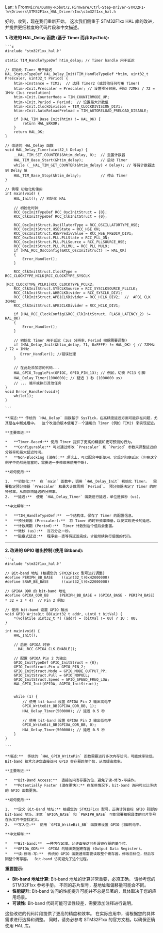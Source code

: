 Lan: `h` From`Micro/Dummy-Robot/2.Firmware/Ctrl-Step-Driver-STM32F1-fw\Drivers\STM32F1xx_HAL_Driver\Inc\stm32f1xx_hal.h`

好的，收到，现在我们重新开始。 这次我们侧重于 STM32F1xx HAL 库的改进，并提供更细粒度的代码片段和中文描述。

**1.  改进的 HAL_Delay 函数 (基于 Timer 而非 SysTick):**

    ```c
    #include "stm32f1xx_hal.h"

    static TIM_HandleTypeDef htim_delay; // Timer handle 用于延迟

    // 初始化 Timer 用于延迟
    HAL_StatusTypeDef HAL_Delay_Init(TIM_HandleTypeDef *htim, uint32_t Prescaler, uint32_t Period) {
        htim->Instance = TIM2;  // 选择 Timer2 (或其他任何可用 Timer)
        htim->Init.Prescaler = Prescaler; // 设置预分频器，例如 72MHz / 72 = 1MHz (1us resolution)
        htim->Init.CounterMode = TIM_COUNTERMODE_UP;
        htim->Init.Period = Period;  // 设置最大计数值
        htim->Init.ClockDivision = TIM_CLOCKDIVISION_DIV1;
        htim->Init.AutoReloadPreload = TIM_AUTORELOAD_PRELOAD_DISABLE;

        if (HAL_TIM_Base_Init(htim) != HAL_OK) {
            return HAL_ERROR;
        }
        return HAL_OK;
    }

    // 改进的 HAL_Delay 函数
    void HAL_Delay_Timer(uint32_t Delay) {
        __HAL_TIM_SET_COUNTER(&htim_delay, 0);  // 重置计数器
        HAL_TIM_Base_Start(&htim_delay);        // 启动 Timer
        while (__HAL_TIM_GET_COUNTER(&htim_delay) < Delay); // 等待计数器达到 Delay 值
        HAL_TIM_Base_Stop(&htim_delay);         // 停止 Timer
    }

    // 例程 初始化和使用
    int main(void) {
        HAL_Init(); // 初始化 HAL

        // 初始化时钟
        RCC_OscInitTypeDef RCC_OscInitStruct = {0};
        RCC_ClkInitTypeDef RCC_ClkInitStruct = {0};

        RCC_OscInitStruct.OscillatorType = RCC_OSCILLATORTYPE_HSE;
        RCC_OscInitStruct.HSEState = RCC_HSE_ON;
        RCC_OscInitStruct.HSEPredivValue = RCC_HSE_PREDIV_DIV1;
        RCC_OscInitStruct.PLL.PLLState = RCC_PLL_ON;
        RCC_OscInitStruct.PLL.PLLSource = RCC_PLLSOURCE_HSE;
        RCC_OscInitStruct.PLL.PLLMUL = RCC_PLL_MUL9;
        if (HAL_RCC_OscConfig(&RCC_OscInitStruct) != HAL_OK)
        {
            Error_Handler();
        }

        RCC_ClkInitStruct.ClockType = RCC_CLOCKTYPE_HCLK|RCC_CLOCKTYPE_SYSCLK
                                      |RCC_CLOCKTYPE_PCLK1|RCC_CLOCKTYPE_PCLK2;
        RCC_ClkInitStruct.SYSCLKSource = RCC_SYSCLKSOURCE_PLLCLK;
        RCC_ClkInitStruct.AHBCLKDivider = RCC_SYSCLK_DIV1;
        RCC_ClkInitStruct.APB1CLKDivider = RCC_HCLK_DIV2;  //  APB1 CLK 36MHz
        RCC_ClkInitStruct.APB2CLKDivider = RCC_HCLK_DIV1;

        if (HAL_RCC_ClockConfig(&RCC_ClkInitStruct, FLASH_LATENCY_2) != HAL_OK)
        {
            Error_Handler();
        }

        // 初始化 Timer 用于延迟 (1us 分辨率，Period 根据需要调整)
        if (HAL_Delay_Init(&htim_delay, 71, 0xFFFF) != HAL_OK) { // 72MHz / 72 = 1MHz
           Error_Handler(); //错误处理
        }

        // 在此处添加您的代码...
        HAL_GPIO_TogglePin(GPIOC, GPIO_PIN_13); // 例如，切换 PC13 引脚
        HAL_Delay_Timer(1000000); // 延迟 1 秒 (1000000 us)
        // ... 循环或执行其他任务
    }
    void Error_Handler(void){
        while(1);
    }

    ```

    **描述:** 传统的 `HAL_Delay` 函数基于 SysTick，在高精度延迟方面可能存在问题，尤其是在中断处理中。  这个改进的版本使用了一个通用的 Timer (例如 TIM2) 来实现延迟。

    **主要改进:**

    *   **Timer-Based:** 使用 Timer 提供了更高的精度和更可预测的行为。
    *   **Configurable:** 可以通过修改 `Prescaler` 和 `Period` 参数来调整延迟的分辨率和最大延迟时间。
    *   **Non-Blocking (潜在):** 理论上，可以配合中断使用，实现非阻塞延迟 (但在这个例子中仍然是阻塞的，需要进一步修改来使用中断).

    **如何使用:**

    1.  **初始化:**  在 `main` 函数中，调用 `HAL_Delay_Init` 初始化 Timer。  需要指定预分频器 `Prescaler` 和最大计数周期 `Period`。 预分频器决定了 Timer 的时钟频率，从而影响延迟的分辨率。
    2.  **延迟:**  使用 `HAL_Delay_Timer` 函数进行延迟，单位是微秒 (us)。

    **中文解释:**

    *   **TIM_HandleTypeDef:**  一个结构体，保存了 Timer 的配置信息。
    *   **预分频器 (Prescaler):**  将 Timer 的时钟频率降低，以便实现更长的延迟。
    *   **计数周期 (Period):**  Timer 计数到这个值后会重置。
    *   **微秒 (us):**  百万分之一秒。
    *   **阻塞式延迟:**  程序会一直等待延迟完成，才能继续执行后面的代码。

---

**2.  改进的 GPIO 输出控制 (使用 Bitband):**

    ```c
    #include "stm32f1xx_hal.h"

    // Bit-band 地址 (根据您的 STM32F1xx 型号进行调整)
    #define PERIPH_BB_BASE    ((uint32_t)0x42000000)
    #define SRAM_BB_BASE      ((uint32_t)0x22000000)

    // GPIOA ODR 的 bit-band 地址
    #define GPIOA_ODR_BB     (PERIPH_BB_BASE + (GPIOA_BASE - PERIPH_BASE) * 32 + 2 * 4)  // Pin 2 例如

    // 使用 bit-band 设置 GPIO 输出
    void GPIO_WriteBit_BB(uint32_t addr, uint8_t bitVal) {
        *(volatile uint32_t *) (addr) = (bitVal != 0U) ? 1U : 0U;
    }

    int main(void) {
        HAL_Init();

        // 启用 GPIOA 时钟
        __HAL_RCC_GPIOA_CLK_ENABLE();

        // 配置 GPIOA Pin 2 为输出
        GPIO_InitTypeDef GPIO_InitStruct = {0};
        GPIO_InitStruct.Pin = GPIO_PIN_2;
        GPIO_InitStruct.Mode = GPIO_MODE_OUTPUT_PP;
        GPIO_InitStruct.Pull = GPIO_NOPULL;
        GPIO_InitStruct.Speed = GPIO_SPEED_FREQ_LOW;
        HAL_GPIO_Init(GPIOA, &GPIO_InitStruct);


        while (1) {
            // 使用 bit-band 设置 GPIOA Pin 2 输出高电平
            GPIO_WriteBit_BB(GPIOA_ODR_BB, 1);
            HAL_Delay_Timer(500000); // 延迟 0.5 秒

            // 使用 bit-band 设置 GPIOA Pin 2 输出低电平
            GPIO_WriteBit_BB(GPIOA_ODR_BB, 0);
            HAL_Delay_Timer(500000); // 延迟 0.5 秒
        }
    }

    ```

    **描述:**  传统的 `HAL_GPIO_WritePin` 函数需要进行多次内存访问，可能效率较低。  Bit-band 技术允许您直接访问 GPIO 寄存器的单个位，从而提高效率。

    **主要改进:**

    *   **Bit-Band Access:**  直接访问寄存器的位，避免了读-修改-写操作。
    *   **Potentially Faster (潜在更快):** 在某些情况下，bit-band 访问可以比传统的 GPIO 函数更快。

    **如何使用:**

    1.  **定义 Bit-Band 地址:** 根据您的 STM32F1xx 型号，正确计算目标 GPIO 引脚的 bit-band 地址。注意 `GPIOA_BASE` 和 `PERIPH_BASE` 可能需要根据具体的芯片型号在头文件中查找定义。
    2.  **写入位:**  使用 `GPIO_WriteBit_BB` 函数来设置 GPIO 引脚的电平。

    **中文解释:**

    *   **Bit-band:**  一种内存区域，允许直接访问外设寄存器的单个位。
    *   **GPIOA_ODR:**  GPIOA 的输出数据寄存器 (Output Data Register)。
    *   **读-修改-写:**  传统的 GPIO 函数通常需要读取整个寄存器，修改目标位，然后写回整个寄存器。  Bit-band 访问避免了这个过程。

**重要提示:**

*   **Bit-band 地址计算:**  Bit-band 地址的计算非常重要，必须正确。  请参考您的 STM32F1xx 参考手册。 不同的芯片型号，基地址和偏移量可能会不同。
*   **性能提升:**  Bit-band 访问的性能提升可能并不总是显著的，具体取决于您的应用场景。
*   **可读性:**  Bit-band 代码可能可读性较差，需要添加注释进行说明。

这些改进的代码片段提供了更高的精度和效率。 在实际应用中，请根据您的具体需求进行选择和调整。 同时，请务必参考 STM32F1xx 的官方文档，以确保正确使用 HAL 库。
